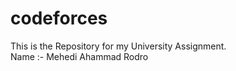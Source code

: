 # codeforces
This is the Repository for my University Assignment. <br> Name :- Mehedi Ahammad Rodro <br> 
